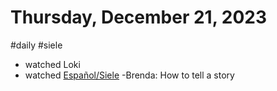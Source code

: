 # Thursday, December 21, 2023
#daily #siele
- watched Loki
- watched [Español/Siele](https://www.youtube.com/watch?v=BsZHNuj6-W0) -Brenda: How to tell a story

